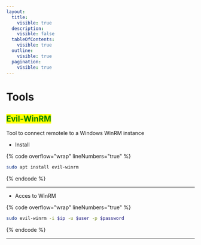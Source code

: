 ```yaml
---
layout:
  title:
    visible: true
  description:
    visible: false
  tableOfContents:
    visible: true
  outline:
    visible: true
  pagination:
    visible: true
---
```


# Tools

## <mark style="color:green;">Evil-WinRM</mark>

Tool to connect remotele to a Windows WinRM instance

* Install

{% code overflow="wrap" lineNumbers="true" %}
```bash
sudo apt install evil-winrm
```
{% endcode %}

***

* Acces  to WinRM

{% code overflow="wrap" lineNumbers="true" %}
```bash
sudo evil-winrm -i $ip -u $user -p $password
```
{% endcode %}

***

